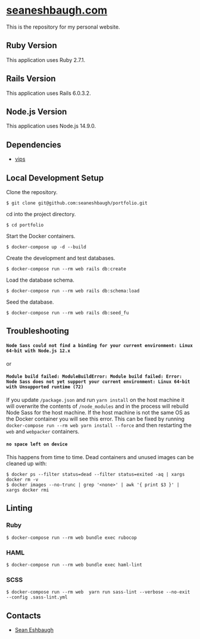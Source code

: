 # [seaneshbaugh.com](https://seaneshbaugh.com/)

This is the repository for my personal website.

## Ruby Version

This application uses Ruby 2.7.1.

## Rails Version

This application uses Rails 6.0.3.2.

## Node.js Version

This application uses Node.js 14.9.0.

## Dependencies

* [vips](https://jcupitt.github.io/libvips/)

## Local Development Setup

Clone the repository.

    $ git clone git@github.com:seaneshbaugh/portfolio.git

cd into the project directory.

    $ cd portfolio

Start the Docker containers.

    $ docker-compose up -d --build

Create the development and test databases.

    $ docker-compose run --rm web rails db:create

Load the database schema.

    $ docker-compose run --rm web rails db:schema:load

Seed the database.

    $ docker-compose run --rm web rails db:seed_fu

## Troubleshooting

#### `Node Sass could not find a binding for your current environment: Linux 64-bit with Node.js 12.x`

or

#### `Module build failed: ModuleBuildError: Module build failed: Error: Node Sass does not yet support your current environment: Linux 64-bit with Unsupported runtime (72)`

If you update `/package.json` and run `yarn install` on the host machine it will overwrite the contents of `/node_modules` and in the process will rebuild Node Sass for the host machine. If the host machine is not the same OS as the Docker container you will see this error. This can be fixed by running `docker-compose run --rm web yarn install --force` and then restarting the `web` and `webpacker` containers.

#### `no space left on device`

This happens from time to time. Dead containers and unused images can be cleaned up with:

    $ docker ps --filter status=dead --filter status=exited -aq | xargs docker rm -v
    $ docker images --no-trunc | grep '<none>' | awk '{ print $3 }' | xargs docker rmi

## Linting

### Ruby

    $ docker-compose run --rm web bundle exec rubocop

### HAML

    $ docker-compose run --rm web bundle exec haml-lint

### SCSS

    $ docker-compose run --rm web  yarn run sass-lint --verbose --no-exit --config .sass-lint.yml

## Contacts

* [Sean Eshbaugh](mailto:seaneshbaugh@gmail.com)
